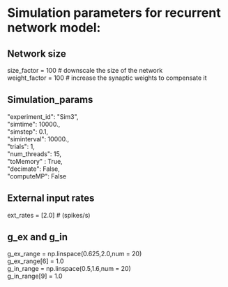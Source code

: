 # Simulation parameters for recurrent network model:

## Network size
size_factor = 100 # downscale the size of the network <br>
weight_factor = 100 # increase the synaptic weights to compensate it

## Simulation_params
"experiment_id": "Sim3", <br>
"simtime": 10000., <br>
"simstep": 0.1, <br>
"siminterval": 10000., <br>
"trials": 1, <br>
"num_threads": 15, <br>
"toMemory" : True,<br>
"decimate": False, <br>
"computeMP": False <br>

## External input rates
ext_rates = [2.0] # (spikes/s)

## g_ex and g_in
g_ex_range = np.linspace(0.625,2.0,num = 20) <br>
g_ex_range[6] = 1.0 <br>
g_in_range = np.linspace(0.5,1.6,num = 20) <br>
g_in_range[9] = 1.0
